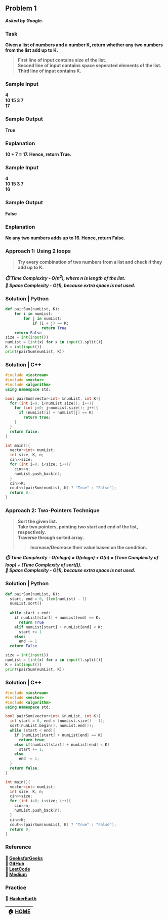 ## Problem 1
***Asked by Google.***

### Task
**Given a list of numbers and a number K, return whether any two numbers from the list add up to K.** 
>**First line of input contains size of the list.**  
>**Second line of input contains space seperated elements of the list.**  
>**Third line of input contains K.**
### Sample Input
**4**  
**10 15 3 7**  
**17**
### Sample Output
**True**
### Explanation
**10 + 7 = 17. Hence, return True.**
### Sample Input
**4**  
**10 15 3 7**  
**16**
### Sample Output
**False**
### Explanation
**No any two numbers adds up to 16. Hence, return False.**

### Approach 1: Using 2 loops
>**Try every combination of two numbers from a list and check if they add up to K.** 

***:stopwatch: Time Complexity - O(n<sup>2</sup>), where n is length of the list.***   
***:floppy_disk: Space Complexity - O(1), because extra space is not used.***  

### Solution | Python
```python
def pairSum(numList, K):
    for i in numList:
        for j in numList:
            if (i + j) == K:
                return True
    return False
size = int(input())
numList = [int(x) for x in input().split()]
K = int(input())
print(pairSum(numList, K))
```
### Solution | C++
```cpp
#include <iostream>
#include <vector>
#include <algorithm>
using namespace std;

bool pairSum(vector<int> &numList, int K){
  for (int i=0; i<numList.size(); i++){
    for (int j=0; j<numList.size(); j++){
      if (numList[i] + numList[j] == K)
        return true;
    }
  }
  return false;
}

int main(){
  vector<int> numList;
  int size, K, n;
  cin>>size;
  for (int i=0; i<size; i++){
    cin>>n;
    numList.push_back(n);
  }
  cin>>K;
  cout<<(pairSum(numList, K) ? "True" : "False");
  return 0;
}
```
### Approach 2: Two-Pointers Technique
>**Sort the given list.**      
>**Take two pointers, pointing two start and end of the list, respectively.**   
>**Traverse through sorted array.**  
>>**Increase/Decrease their value based on the condition.**   

***:stopwatch: Time Complexity - O(nlogn) = O(nlogn) + O(n) = (Time Complexity of loop) + (Time Complexity of sort()).***  
***:floppy_disk: Space Complexity - O(1), because extra space is not used.***

### Solution | Python
```python
def pairSum(numList, K):
  start, end = 0, (len(numList) - 1)
  numList.sort()
  
  while start < end:
    if numList[start] + numList[end] == K:
      return True
    elif numList[start] + numList[end] < K:
      start += 1
    else:
      end -= 1
  return False

size = int(input())
numList = [int(x) for x in input().split()]
K = int(input())
print(pairSum(numList, K))
```
### Solution | C++
```cpp
#include <iostream>
#include <vector>
#include <algorithm>
using namespace std;

bool pairSum(vector<int> &numList, int K){
  int start = 0, end = (numList.size() - 1);
  sort(numList.begin(), numList.end());
  while (start < end){
    if (numList[start] + numList[end] == K)
      return true;
    else if(numList[start] + numList[end] < K)
      start += 1;
    else
      end -= 1;
  }
  return false;
}

int main(){
  vector<int> numList;
  int size, K, n;
  cin>>size;
  for (int i=0; i<size; i++){
    cin>>n;
    numList.push_back(n);
  }
  cin>>K;
  cout<<(pairSum(numList, K) ? "True" : "False");
  return 0;
}
```

### Reference
**:green_book: [GeeksforGeeks](https://www.geeksforgeeks.org/two-pointers-technique/)**    
**:notebook: [GitHub](https://github.com/liyin2015/Algorithms-and-Coding-Interviews/blob/master/two_pointer.pdf)**    
**:orange_book: [LeetCode](https://leetcode.com/articles/two-pointer-technique/)**   
**:notebook: [Medium](https://medium.com/@kevinlai76/algorithm-two-pointer-technique-a27103ed7ea1)**  

### Practice
:memo: **[HackerEarth](https://www.hackerearth.com/practice/basic-programming/implementation/basics-of-implementation/practice-problems/algorithm/pair-sum-1-0062d9ab/)**

|**:house: [HOME](https://github.com/theInvincible/Daily-Coding-Problem/)**|
|--------------------------------------------------------------------------|
